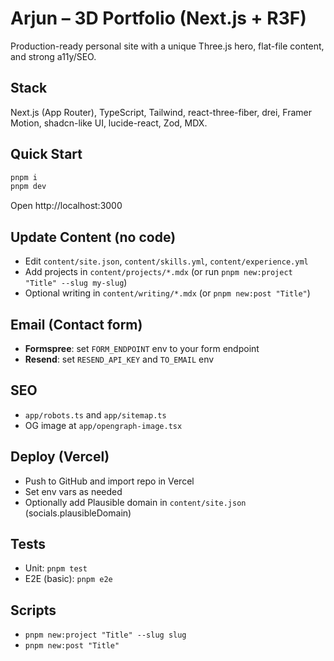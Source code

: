 # Arjun – 3D Portfolio (Next.js + R3F)

Production-ready personal site with a unique Three.js hero, flat-file content, and strong a11y/SEO.

## Stack
Next.js (App Router), TypeScript, Tailwind, react-three-fiber, drei, Framer Motion, shadcn-like UI, lucide-react, Zod, MDX.

## Quick Start
```bash
pnpm i
pnpm dev
```
Open http://localhost:3000

## Update Content (no code)
- Edit `content/site.json`, `content/skills.yml`, `content/experience.yml`
- Add projects in `content/projects/*.mdx` (or run `pnpm new:project "Title" --slug my-slug`)
- Optional writing in `content/writing/*.mdx` (or `pnpm new:post "Title"`)

## Email (Contact form)
- **Formspree**: set `FORM_ENDPOINT` env to your form endpoint
- **Resend**: set `RESEND_API_KEY` and `TO_EMAIL` env

## SEO
- `app/robots.ts` and `app/sitemap.ts`
- OG image at `app/opengraph-image.tsx`

## Deploy (Vercel)
- Push to GitHub and import repo in Vercel
- Set env vars as needed
- Optionally add Plausible domain in `content/site.json` (socials.plausibleDomain)

## Tests
- Unit: `pnpm test`
- E2E (basic): `pnpm e2e`

## Scripts
- `pnpm new:project "Title" --slug slug`
- `pnpm new:post "Title"`
